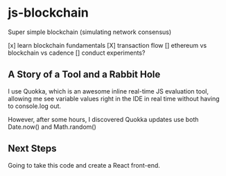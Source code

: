 # js-blockchain
Super simple blockchain (simulating network consensus)

[x] learn blockchain fundamentals
[X] transaction flow
[] ethereum vs blockchain vs cadence
[] conduct experiments?

## A Story of a Tool and a Rabbit Hole
I use Quokka, which is an awesome inline real-time JS evaluation tool, allowing me see variable values right in the IDE in real time without having to console.log out.

However, after some hours, I discovered Quokka updates use both Date.now() and Math.random()

## Next Steps
Going to take this code and create a React front-end.
